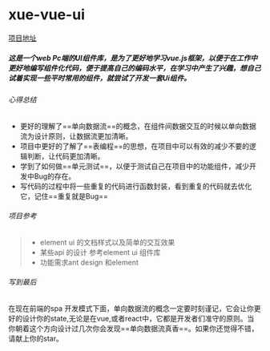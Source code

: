 # xue-vue-ui
[项目地址](https://wangfan.store/z-ui-docs)

##### 这是一个web Pc端的UI组件库，是为了更好地学习vue.js框架，以便于在工作中更好地编写组件化代码，便于提高自己的编码水平，在学习中产生了兴趣，想自己试着实现一些平时常用的组件，就尝试了开发一套Ui组件。



###### 心得总结

+ 更好的理解了==单向数据流==的概念，在组件间数据交互的时候以单向数据流为设计原则，让数据流更加清晰。
+ 项目中更好的了解了==表编程==的思想，在项目中可以有效的减少不要的逻辑判断，让代码更加清晰。
+ 学到了如何做==单元测试==，以便于测试自己在项目中的功能组件，减少开发中Bug的存在。
+ 写代码的过程中将一些重复的代码进行函数封装，看到重复的代码就去优化它，记住==重复就是Bug==



###### 项目参考

> + element ui 的文档样式以及简单的交互效果
> + 某些api 的设计 参考element ui 组件库
> + 功能需求ant design 和element 



###### 写到最后

在现在前端的spa 开发模式下面，单向数据流的概念一定要时刻谨记，它会让你更好的设计你的state,无论是在vue,或者react中，它都是开发者们准守的原则。当你朝着这个方向设计过几次你会发现==单向数据流真香==。如果你还觉得不错，请献上你的star。
